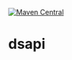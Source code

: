 [![Maven Central](https://img.shields.io/maven-central/v/io.github.ozzyozbourne/dsapi.svg?label=Maven%20Central)](https://search.maven.org/search?q=g:%22io.github.ozzyozbourne%22%20AND%20a:%22dsapi%22)

# dsapi

 
